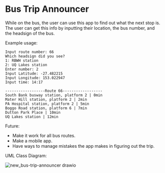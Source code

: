 # Bus Trip Announcer

While on the bus, the user can use this app to find out what the next stop is. The user can get this info by inputting their location, the bus number, and the headsign of the bus.

Example usage:
```
Input route number: 66
Which headsign did you see?
1: RBWH station
2: UQ Lakes station
Enter number: 2
Input Latitude: -27.482215
Input Longitude: 153.022947
Input time: 14:17

------------------Route 66------------------
South Bank busway station, platform 2 | 0min
Mater Hill station, platform 2 | 2min
PA Hospital station, platform 2 | 5min
Boggo Road station, platform 6 | 7min
Dutton Park Place | 10min
UQ Lakes station | 12min
```

Future:
- Make it work for all bus routes.
- Make a mobile app.
- Have ways to manage mistakes the app makes in figuring out the trip.


UML Class Diagram:

![new_bus-trip-announcer drawio](https://user-images.githubusercontent.com/101725589/218023724-4830377d-3553-4062-bef9-2160b59390b9.png)
